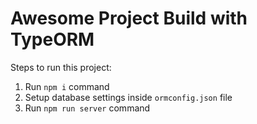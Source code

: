 # Awesome Project Build with TypeORM

Steps to run this project:

1. Run `npm i` command
2. Setup database settings inside `ormconfig.json` file
3. Run `npm run server` command
